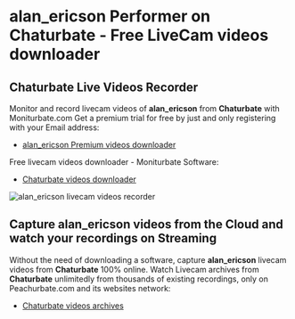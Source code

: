 # alan_ericson Performer on Chaturbate - Free LiveCam videos downloader

## Chaturbate Live Videos Recorder

Monitor and record livecam videos of **alan_ericson** from **Chaturbate** with Moniturbate.com
Get a premium trial for free by just and only registering with your Email address:
* [alan_ericson Premium videos downloader](https://moniturbate.com/request-demo-licence-key.html)

Free livecam videos downloader - Moniturbate Software:
* [Chaturbate videos downloader](https://moniturbate.com/moniturbate-download-software.html)

![alan_ericson livecam videos recorder](https://peachurnet.com/templates/moniturbate-software.png)


## Capture alan_ericson videos from the Cloud and watch your recordings on Streaming

Without the need of downloading a software, capture **alan_ericson** livecam videos from **Chaturbate** 100% online.
Watch Livecam archives from **Chaturbate** unlimitedly from thousands of existing recordings, only on Peachurbate.com and its websites network:
* [Chaturbate videos archives](https://peachurnet.com/)